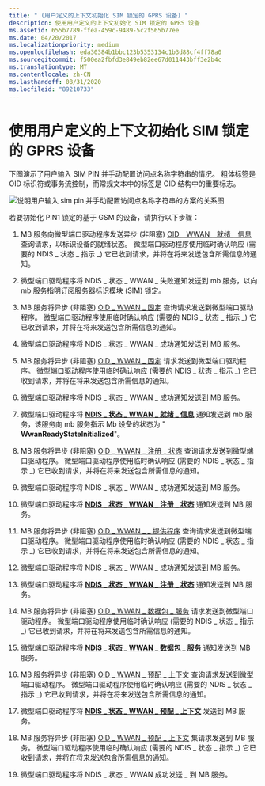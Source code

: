 ```yaml
---
title: " (用户定义的上下文初始化 SIM 锁定的 GPRS 设备) "
description: 使用用户定义的上下文初始化 SIM 锁定的 GPRS 设备
ms.assetid: 655b7789-ffea-459c-9489-5c2f565b77ee
ms.date: 04/20/2017
ms.localizationpriority: medium
ms.openlocfilehash: eda30384b1bbc123b5353134c1b3d88cf4ff78a0
ms.sourcegitcommit: f500ea2fbfd3e849eb82ee67d011443bff3e2b4c
ms.translationtype: MT
ms.contentlocale: zh-CN
ms.lasthandoff: 08/31/2020
ms.locfileid: "89210733"
---
```

# <a name="initialization-of-sim-locked-gprs-device-with-a-user-defined-context"></a>使用用户定义的上下文初始化 SIM 锁定的 GPRS 设备


下图演示了用户输入 SIM PIN 并手动配置访问点名称字符串的情况。 粗体标签是 OID 标识符或事务流控制，而常规文本中的标签是 OID 结构中的重要标志。

![说明用户输入 sim pin 并手动配置访问点名称字符串的方案的关系图](images/wwanlockedgsmdevinitseq.png)

若要初始化 PIN1 锁定的基于 GSM 的设备，请执行以下步骤：

1.  MB 服务向微型端口驱动程序发送异步 (非阻塞) [OID \_ WWAN \_ 就绪 \_ 信息](./oid-wwan-ready-info.md) 查询请求，以标识设备的就绪状态。 微型端口驱动程序使用临时确认响应 (需要的 NDIS \_ 状态 \_ 指示 \_) 它已收到请求，并将在将来发送包含所需信息的通知。

2.  微型端口驱动程序将 NDIS \_ 状态 \_ WWAN \_ 失败通知发送到 mb 服务，以向 mb 服务指明订阅服务器标识模块 (SIM) 锁定。

3.  MB 服务将异步 (非阻塞) [OID \_ WWAN \_ 固定](./oid-wwan-pin.md) 查询请求发送到微型端口驱动程序。 微型端口驱动程序使用临时确认响应 (需要的 NDIS \_ 状态 \_ 指示 \_) 它已收到请求，并将在将来发送包含所需信息的通知。

4.  微型端口驱动程序将 NDIS \_ 状态 \_ WWAN \_ 成功通知发送到 MB 服务。

5.  MB 服务将异步 (非阻塞) [OID \_ WWAN \_ 固定](./oid-wwan-pin.md) 请求发送到微型端口驱动程序。 微型端口驱动程序使用临时确认响应 (需要的 NDIS \_ 状态 \_ 指示 \_) 它已收到请求，并将在将来发送包含所需信息的通知。

6.  微型端口驱动程序将 NDIS \_ 状态 \_ WWAN \_ 成功通知发送到 MB 服务。

7.  微型端口驱动程序将 [**NDIS \_ 状态 \_ WWAN \_ 就绪 \_ 信息**](./ndis-status-wwan-ready-info.md) 通知发送到 mb 服务，该服务向 mb 服务指示 Mb 设备的状态为 " **WwanReadyStateInitialized**"。

8.  MB 服务将异步 (非阻塞) [OID \_ WWAN \_ 注册 \_ 状态](./oid-wwan-register-state.md) 查询请求发送到微型端口驱动程序。 微型端口驱动程序使用临时确认响应 (需要的 NDIS \_ 状态 \_ 指示 \_) 它已收到请求，并将在将来发送包含所需信息的通知。

9.  微型端口驱动程序将 NDIS \_ 状态 \_ WWAN \_ 成功通知发送到 MB 服务。

10. 微型端口驱动程序将 [**NDIS \_ 状态 \_ WWAN \_ 注册 \_ 状态**](./ndis-status-wwan-register-state.md) 通知发送到 MB 服务。

11. MB 服务将异步 (非阻塞) [OID \_ WWAN \_ \_ 提供程序](./oid-wwan-home-provider.md) 查询请求发送到微型端口驱动程序。 微型端口驱动程序使用临时确认响应 (需要的 NDIS \_ 状态 \_ 指示 \_) 它已收到请求，并将在将来发送包含所需信息的通知。

12. 微型端口驱动程序将 NDIS \_ 状态 \_ WWAN \_ 成功通知发送到 MB 服务。

13. 微型端口驱动程序将 [**NDIS \_ 状态 \_ WWAN \_ 注册 \_ 状态**](./ndis-status-wwan-register-state.md) 通知发送到 MB 服务。

14. MB 服务将异步 (非阻塞) [OID \_ WWAN \_ 数据包 \_ 服务](./oid-wwan-packet-service.md) 请求发送到微型端口驱动程序。 微型端口驱动程序使用临时确认响应 (需要的 NDIS \_ 状态 \_ 指示 \_) 它已收到请求，并将在将来发送包含所需信息的通知。

15. 微型端口驱动程序将 [**NDIS \_ 状态 \_ WWAN \_ 数据包 \_ 服务**](./ndis-status-wwan-packet-service.md) 通知发送到 MB 服务。

16. MB 服务将异步 (非阻塞) [OID \_ WWAN \_ 预配 \_ 上下文](./oid-wwan-provisioned-contexts.md) 查询请求发送到微型端口驱动程序。 微型端口驱动程序使用临时确认响应 (需要的 NDIS \_ 状态 \_ 指示 \_) 它已收到请求，并将在将来发送包含所需信息的通知。

17. 微型端口驱动程序将 [**NDIS \_ 状态 \_ WWAN \_ 预配 \_ 上下文**](./ndis-status-wwan-provisioned-contexts.md) 发送到 MB 服务。

18. MB 服务将异步 (非阻塞) [OID \_ WWAN \_ 预配 \_ 上下文](./oid-wwan-provisioned-contexts.md) 集请求发送到 MB 服务。 微型端口驱动程序使用临时确认响应 (需要的 NDIS \_ 状态 \_ 指示 \_) 它已收到请求，并将在将来发送包含所需信息的通知。

19. 微型端口驱动程序将 NDIS \_ 状态 \_ WWAN 成功发送 \_ 到 MB 服务。

 

